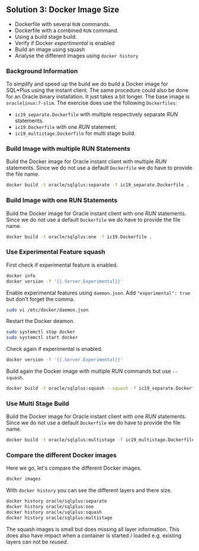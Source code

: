 ## Solution 3: Docker Image Size

- Dockerfile with several `RUN` commands.
- Dockerfile with a combined `RUN` command.
- Using a build stage build.
- Verify if Docker *expertimental* is enabled 
- Build an image using squash
- Analyse the different images using `docker history`

<!-- Stuff between the <div class="notes"> will be rendered as pptx slide notes -->
<div class="notes">
</div>

<!-- Stuff between the <div class="no notes"> will not be rendered as pptx slide notes -->
<div class="no notes">

### Background Information

To simplify and speed up the build we do build a Docker image for SQL*Plus using the instant client. The same procedure could also be done for an Oracle binary installation. It just takes a bit longer. The base image is `oraclelinux:7-slim`. The exercise does use the following `Dockerfiles`:

- `ic19_separate.Dockerfile` with multiple respectively separate *RUN* statements.
- `ic19.Dockerfile` with one *RUN* statement.
- `ic19_multistage.Dockerfile` for multi stage build.

### Build Image with multiple RUN Statements

Build the Docker image for Oracle instant client with multiple *RUN* statements. Since we do not use a default `Dockerfile` we do have to provide the file name.

```bash
docker build -t oracle/sqlplus:separate -f ic19_separate.Dockerfile .
```

### Build Image with one RUN Statements

Build the Docker image for Oracle instant client with one *RUN* statements. Since we do not use a default `Dockerfile` we do have to provide the file name.

```bash
docker build -t oracle/sqlplus:one -f ic19.Dockerfile .
```

### Use Experimental Feature squash

First check if experimental feature is enabled.

```bash
docker info
docker version -f '{{.Server.Experimental}}'
```

Enable experimental features using `daemon.json`. Add `"experimental": true` but don't forget the comma.

```bash
sudo vi /etc/docker/daemon.json
```

Restart the Docker deamon.

```bash
sudo systemctl stop docker
sudo systemctl start docker
```

Check again if experimental is enabled.

```bash
docker version -f '{{.Server.Experimental}}'
```

Build again the Docker image with multiple *RUN* commands but use `--squash`.

```bash
docker build -t oracle/sqlplus:squash --squash -f ic19_separate.Dockerfile .
```

### Use Multi Stage Build

Build the Docker image for Oracle instant client with one *RUN* statements. Since we do not use a default `Dockerfile` we do have to provide the file name.

```bash
docker build -t oracle/sqlplus:multistage -f ic19_multistage.Dockerfile .
```

### Compare the different Docker images

Here we go, let's compare the different Docker images.

```bash
docker images
```

With `docker history` you can see the different layers and there size.

```bash
docker history oracle/sqlplus:separate
docker history oracle/sqlplus:one
docker history oracle/sqlplus:squash
docker history oracle/sqlplus:multistage
```

The squash images is small but does missing all layer information. This does also have impact when a container is started / loaded e.g. existing layers can not be *reused*.
</div>
